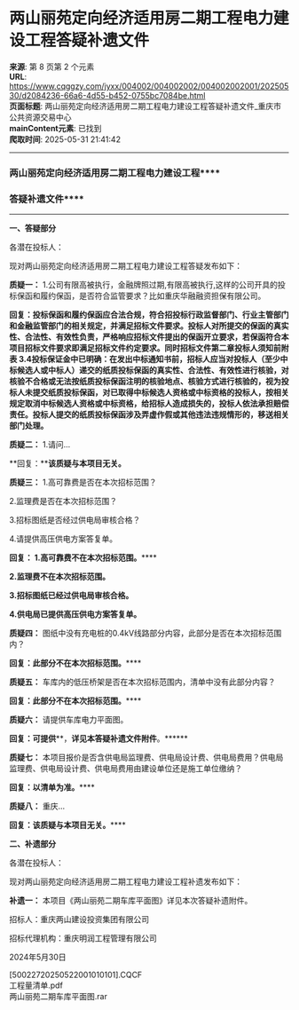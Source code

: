# 两山丽苑定向经济适用房二期工程电力建设工程答疑补遗文件

**来源**: 第 8 页第 2 个元素  
**URL**: https://www.cqggzy.com/jyxx/004002/004002002/004002002001/20250530/d2084236-66a6-4d55-b452-0755bc7084be.html  
**页面标题**: 两山丽苑定向经济适用房二期工程电力建设工程答疑补遗文件_重庆市公共资源交易中心  
**mainContent元素**: 已找到  
**爬取时间**: 2025-05-31 21:41:42

---

### **两山丽苑定向经济适用房二期工程电力建设工程******

### **答疑补遗文件******

****

**一、答疑部分**

各潜在投标人：

现对两山丽苑定向经济适用房二期工程电力建设工程答疑发布如下：

**质疑一：** 1.公司有限高被执行，金融牌照过期,有限高被执行,这样的公司开具的投标保函和履约保函，是否符合监管要求？比如重庆华融融资担保有限公司。

**回复：****投标保函和履约保函应合法合规，符合招投标行政监督部门、行业主管部门和金融监管部门的相关规定，并满足招标文件要求。投标人对所提交的保函的真实性、合法性、有效性负责，严格响应招标文件提出的保函开立要求，若保函符合本项目招标文件要求即满足招标文件约定要求。同时招标文件第二章投标人须知前附表 3.4投标保证金中已明确：在发出中标通知书前，招标人应当对投标人（至少中标候选人或中标人）递交的纸质投标保函的真实性、合法性、有效性进行核验，对核验不合格或无法按纸质投标保函注明的核验地点、核验方式进行核验的，视为投标人未提交纸质投标保函，对已取得中标候选人资格或中标资格的投标人，按相关规定取消中标候选人资格或中标资格，给招标人造成损失的，投标人依法承担赔偿责任。投标人提交的纸质投标保函涉及弄虚作假或其他违法违规情形的，移送相关部门处理。******

**质疑二：** 1.请问...

**回复：****该质疑与本项目无关。**

**质疑三：** 1.高可靠费是否在本次招标范围？

2.监理费是否在本次招标范围？

3.招标图纸是否经过供电局审核合格？

4.请提供高压供电方案答复单。

**回复： 1.高可靠费不在本次招标范围。******

**2.****监理费不在本次招标范围。******

**3.****招标图纸已经过供电局审核合格。******

**4.****供电局已提供高压供电方案答复单。******

**质疑****四****：** 图纸中没有充电桩的0.4kV线路部分内容，此部分是否在本次招标范围内？

**回复：此部分不在本次招标范围。******

**质疑****五****：** 车库内的低压桥架是否在本次招标范围内，清单中没有此部分内容？

**回复：此部分不在本次招标范围。******

**质疑****六****：** 请提供车库电力平面图。

**回复：可提供****，****详见本答疑补遗文件附件****。******

**质疑****七****：** 本项目报价是否含供电局监理费、供电局设计费、供电局费用？供电局监理费、供电局设计费、供电局费用由建设单位还是施工单位缴纳？

**回复：以清单为准。******

**质疑****八****：** 重庆...

**回复：该质疑与本项目无关。******

**二、补遗部分**

各潜在投标人：

现对两山丽苑定向经济适用房二期工程电力建设工程补遗发布如下：

**补遗一：** 本项目《两山丽苑二期车库平面图》详见本次答疑补遗附件。

招标人：重庆两山建设投资集团有限公司

招标代理机构：重庆明润工程管理有限公司

2024年5月30日

  
  
  
[50022720250522001010101].CQCF    
工程量清单.pdf    
两山丽苑二期车库平面图.rar    



